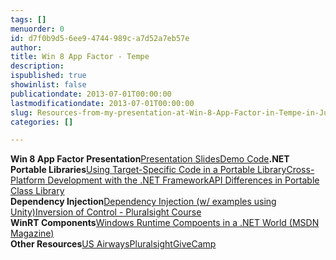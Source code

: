 ```yaml
---
tags: []
menuorder: 0
id: d7f0b9d5-6ee9-4744-989c-a7d52a7eb57e
author: 
title: Win 8 App Factor - Tempe
description: 
ispublished: true
showinlist: false
publicationdate: 2013-07-01T00:00:00
lastmodificationdate: 2013-07-01T00:00:00
slug: Resources-from-my-presentation-at-Win-8-App-Factor-in-Tempe-in-June-2013
categories: []

---
```

**Win 8 App Factor Presentation**[Presentation Slides](http://sdrv.ms/14LaLGW)[Demo Code](http://docs.cognitiveinheritance.com/AliasManagement.zip)**.NET Portable Libraries**[Using Target-Specific Code in a Portable Library](http://www.cognitiveinheritance.com/post/Using-Target-Specific-Code-in-a-Portable-Library.aspx)[Cross-Platform Development with the .NET Framework](http://msdn.microsoft.com/en-us/library/gg597391.aspx)[API Differences in Portable Class Library](http://msdn.microsoft.com/en-us/library/gg597392.aspx)  
**Dependency Injection**[Dependency Injection (w/ examples using Unity)](http://msdn.microsoft.com/en-us/library/ff921152%28v=PandP.20%29.aspx)[Inversion of Control - Pluralsight Course](http://pluralsight.com/training/courses/TableOfContents?courseName=inversion-of-control&amp;highlight=john-sonmez_dependency-injection*1,2,3,4,0,5,6!john-sonmez_building-an-ioc-container*3!john-sonmez_dependency-inversion*0,1,2,3,4,6,7,9,5,8!john-sonmez_inversion-of-control#dependency-injection)  
**WinRT Components**[Windows Runtime Compoents in a .NET World (MSDN Magazine)](http://msdn.microsoft.com/en-us/magazine/jj651570.aspx)  
**Other Resources**[US Airways](http://www.usairways.com/careers)[Pluralsight](http://pluralsight.com)[GiveCamp](http://givecamp.org)
